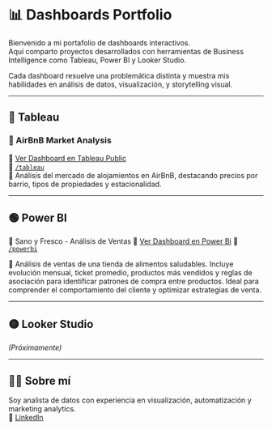 # 📊 Dashboards Portfolio

Bienvenido a mi portafolio de dashboards interactivos.  
Aquí comparto proyectos desarrollados con herramientas de Business Intelligence como Tableau, Power BI y Looker Studio.

Cada dashboard resuelve una problemática distinta y muestra mis habilidades en análisis de datos, visualización, y storytelling visual.

---

## 🔷 Tableau

### 🏡 AirBnB Market Analysis

📍 [Ver Dashboard en Tableau Public](https://public.tableau.com/app/profile/gabriel8055/viz/AirBnBFullProject_17443022959360/Dashboard2?publish=yes)  
📁 [`/tableau`](tableau/)  
📌 Análisis del mercado de alojamientos en AirBnB, destacando precios por barrio, tipos de propiedades y estacionalidad.

---

## 🟢 Power BI

🥑 Sano y Fresco - Análisis de Ventas
📍 [Ver Dashboard en Power Bi]([https://public.tableau.com/app/profile/gabriel8055/viz/AirBnBFullProject_17443022959360/Dashboard2?publish=yes](https://app.powerbi.com/view?r=eyJrIjoiZWEwZGI1ZTEtY2MwYi00OWU5LTgwN2ItMmEyNjAyZGUyYzdmIiwidCI6IjNlMDUxM2Q2LTY4ZmEtNDE2ZS04ZGUxLTZjNWNkYzMxOWZmYSIsImMiOjR9)) 
📁 [`/powerbi`](powerbi/)  

📌 Análisis de ventas de una tienda de alimentos saludables. Incluye evolución mensual, ticket promedio, productos más vendidos y reglas de asociación para identificar patrones de compra entre productos. Ideal para comprender el comportamiento del cliente y optimizar estrategias de venta.


---

## 🟡 Looker Studio

_(Próximamente)_

---

## 🙋‍♂️ Sobre mí

Soy analista de datos con experiencia en visualización, automatización y marketing analytics.  
🔗 [LinkedIn](https://www.linkedin.com/in/gabrielmazzola/)

